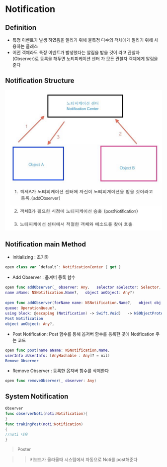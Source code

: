 # Notification

## Definition

- 특정 이벤트가 발생 하였음을 알리기 위해 불특정 다수의 객체에게 알리기 위해 사용하는 클래스
- 어떤 객체라도 특정 이벤트가 발생했다는 알림을 받을 것이 라고 관찰자(Observer)로 등록을 해두면 노티피케이션 센터 가 모든 관찰자 객체에게 알림을 준다

## Notification Structure

![notification](/Img/noti.png "notification" )

## Notification main Method

- Initializing : 초기화

~~~swift
open class var `default`: NotificationCenter { get }
~~~

- Add Observer : 옵져버 등록 함수
 
~~~swift
open func addObserver(_ observer: Any,   selector aSelector: Selector,  
name aName: NSNotification.Name?,   object anObject: Any?)

open func addObserver(forName name: NSNotification.Name?,   object obj: Any?,  
queue: OperationQueue?,  
using block: @escaping (Notification) -> Swift.Void)   -> NSObjectProtocol
Post Notification
object anObject: Any?,  
~~~

- Post Notification: Post 함수를 통해 옵저버 함수를 등록한 곳에 Notification 주는 코드

~~~swift
open func post(name aName: NSNotification.Name,  
userInfo aUserInfo: [AnyHashable : Any]? = nil)
Remove Observer
~~~

- Remove Observer : 등록한 옵져버 함수를 삭제한다

~~~swift
open func removeObserver(_ observer: Any)
~~~

## System Notification

```swift
Observer
func observerNoti(noti:Notification){
}
func trakingPost(noti:Notification)
{
//noti 내용
}
```

> Poster

>> 키보드가 올라올때 시스템에서 자동으로 Noti를 post해준다